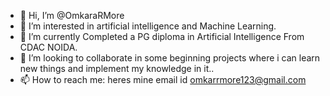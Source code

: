 - 👋 Hi, I’m @OmkaraRMore
- 👀 I’m interested in artificial intelligence and Machine Learning.
- 🌱 I’m currently Completed a PG diploma in Artificial Intelligence From CDAC NOIDA.
- 💞️ I’m looking to collaborate in some beginning projects where i can learn new things and implement my knowledge in it..
- 📫 How to reach me: heres mine email id omkarrmore123@gmail.com

<!---
OmkaraRMore/OmkaraRMore is a ✨ special ✨ repository because its `README.md` (this file) appears on your GitHub profile.
You can click the Preview link to take a look at your changes.
--->
